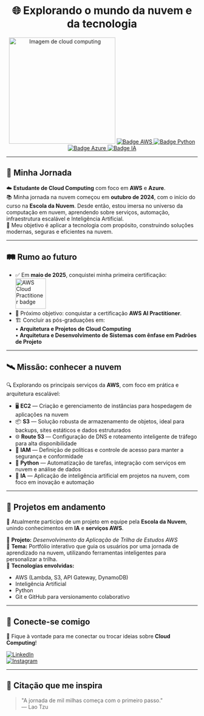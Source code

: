<div align="center">

# 🌐 Explorando o mundo da nuvem e da tecnologia

<img src="https://blog.saninternet.com/wp-content/uploads/2021/09/cloud-computing.png" height="280" alt="Imagem de cloud computing">

<a href="https://aws.amazon.com/" target="_blank">
  <img src="https://img.shields.io/badge/AWS-FF9900?style=for-the-badge&logo=amazonaws&logoColor=white" alt="Badge AWS">
</a>
<a href="https://www.python.org/" target="_blank">
  <img src="https://img.shields.io/badge/Python-3776AB?style=for-the-badge&logo=python&logoColor=white" alt="Badge Python">
</a>
<a href="https://azure.microsoft.com/" target="_blank">
  <img src="https://img.shields.io/badge/Azure-0078D4?style=for-the-badge&logo=microsoftazure&logoColor=white" alt="Badge Azure">
</a>
<a href="https://aws.amazon.com/machine-learning/" target="_blank">
  <img src="https://img.shields.io/badge/Inteligência%20Artificial-8A2BE2?style=for-the-badge&logo=brain&logoColor=white" alt="Badge IA">
</a>

</div>

---

## 🌟 Minha Jornada

☁️ **Estudante de Cloud Computing** com foco em **AWS** e **Azure**.  
📚 Minha jornada na nuvem começou em **outubro de 2024**, com o início do curso na **Escola da Nuvem**. Desde então, estou imersa no universo da computação em nuvem, aprendendo sobre serviços, automação, infraestrutura escalável e Inteligência Artificial.  
🚀 Meu objetivo é aplicar a tecnologia com propósito, construindo soluções modernas, seguras e eficientes na nuvem.

---

## 🛤️ Rumo ao futuro

- ✅ Em **maio de 2025**, conquistei minha primeira certificação:  
  <img src="https://d1.awsstatic.com/training-and-certification/Certification%20Badges/AWS-Certified-Cloud-Practitioner_badge.2d847419e97bfb8d0893487f89bb4c4ecb4f7b7a.png" height="80" alt="AWS Cloud Practitioner badge">  
- 🎯 Próximo objetivo: conquistar a certificação **AWS AI Practitioner**.  
- 🏗️ Concluir as pós-graduações em:  
  • **Arquitetura e Projetos de Cloud Computing**  
  • **Arquitetura e Desenvolvimento de Sistemas com ênfase em Padrões de Projeto**

---

## 🛰️ Missão: conhecer a nuvem

🔍 Explorando os principais serviços da **AWS**, com foco em prática e arquitetura escalável:

- 🖥️ **EC2** — Criação e gerenciamento de instâncias para hospedagem de aplicações na nuvem  
- 📦 **S3** — Solução robusta de armazenamento de objetos, ideal para backups, sites estáticos e dados estruturados  
- 🌐 **Route 53** — Configuração de DNS e roteamento inteligente de tráfego para alta disponibilidade  
- 🔐 **IAM** — Definição de políticas e controle de acesso para manter a segurança e conformidade  
- 🧠 **Python** — Automatização de tarefas, integração com serviços em nuvem e análise de dados  
- 🤖 **IA** — Aplicação de inteligência artificial em projetos na nuvem, com foco em inovação e automação

---

## 🧩 Projetos em andamento

🚧 Atualmente participo de um projeto em equipe pela **Escola da Nuvem**, unindo conhecimentos em **IA** e **serviços AWS**.

🎯 **Projeto:** *Desenvolvimento da Aplicação de Trilha de Estudos AWS*  
📌 **Tema:** Portfólio interativo que guia os usuários por uma jornada de aprendizado na nuvem, utilizando ferramentas inteligentes para personalizar a trilha.  
🤝 **Tecnologias envolvidas:**  
- AWS (Lambda, S3, API Gateway, DynamoDB)  
- Inteligência Artificial  
- Python  
- Git e GitHub para versionamento colaborativo

---

## 🤝 Conecte-se comigo

💬 Fique à vontade para me conectar ou trocar ideias sobre **Cloud Computing**!

[![LinkedIn](https://img.shields.io/badge/LinkedIn-0A66C2?style=flat&logo=linkedin&logoColor=white)](https://www.linkedin.com/in/iolanda-barreto)  
[![Instagram](https://img.shields.io/badge/Instagram-E4405F?style=flat&logo=instagram&logoColor=white)](https://www.instagram.com/iolandabarreto.cloud/)

---

## 📖 Citação que me inspira

> "A jornada de mil milhas começa com o primeiro passo."  
> — Lao Tzu
